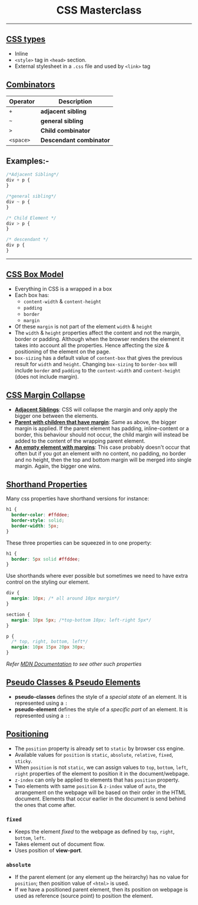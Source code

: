 # <center>**CSS Masterclass**</center>

---

## <ins>CSS types</ins>

- Inline
- `<style>` tag in `<head>` section.
- External stylesheet in a `.css` file and used by `<link>` tag

## <ins>Combinators</ins>

| Operator  | Description               |
| --------- | ------------------------- |
| `+`       | **adjacent sibling**      |
| `~`       | **general sibling**       |
| `>`       | **Child combinator**      |
| `<space>` | **Descendant combinator** |

## **Examples:-**

```css
/*Adjacent Sibling*/
div + p {
}

/*general sibling*/
div ~ p {
}

/* Child Element */
div > p {
}

/* descendant */
div p {
}
```

---

## <ins>CSS Box Model</ins>

- Everything in CSS is a wrapped in a box
- Each box has:
  - `content-width` & `content-height`
  - `padding`
  - `border`
  - `margin`
- Of these `margin` is not part of the element `width` & `height`
- The `width` & `height` properties affect the content and not the margin, border or padding. Although when the browser renders the element it takes into account all the properties. Hence affecting the size & positioning of the element on the page.
- `box-sizing` has a default value of `content-box` that gives the previous result for `width` and `height`. Changing `box-sizing` to `border-box` will include `border` and `padding` to the `content-width` and `content-height` (does not include margin).

## <ins>CSS Margin Collapse</ins>

- <ins>**Adjacent Siblings**</ins>: CSS will collapse the margin and only apply the bigger one between the elements.
- <ins>**Parent with children that have margin**</ins>: Same as above, the bigger margin is applied. If the parent element has padding, inline-content or a border, this behaviour should not occur, the child margin will instead be added to the content of the wrapping parent element.
- <ins>**An empty element with margins**</ins>: This case probably doesn't occur that often but if you got an element with no content, no padding, no border and no height, then the top and bottom margin will be merged into single margin. Again, the bigger one wins.

## <ins>Shorthand Properties</ins>

Many css properties have shorthand versions for instance:

```css
h1 {
  border-color: #ffddee;
  border-style: solid;
  border-width: 5px;
}
```

These three properties can be squeezed in to one property:

```css
h1 {
  border: 5px solid #ffddee;
}
```

Use shorthands where ever possible but sometimes we need to have extra control on the styling our element.

```css
div {
  margin: 10px; /* all around 10px margin*/
}

section {
  margin: 10px 5px; /*top-bottom 10px; left-right 5px*/
}

p {
  /* top, right, bottom, left*/
  margin: 10px 15px 20px 30px;
}
```

_Refer [MDN Documentation](https://developer.mozilla.org/en-US/docs/Web/CSS/Shorthand_properties) to see other such properties_

## <ins>Pseudo Classes & Pseudo Elements</ins>

- **pseudo-classes** defines the style of a _special state_ of an element. It is represented using a `:`
- **pseudo-element** defines the style of a _specific part_ of an element. It is represented using a `::`

## <ins>Positioning</ins>

- The `position` property is already set to `static` by browser css engine.
- Available values for `position` is `static`, `absolute`, `relative`, `fixed`, `sticky`.
- When `position` is not `static`, we can assign values to `top`, `bottom`, `left`, `right` properties of the element to position it in the document/webpage.
- `z-index` can only be applied to elements that has `position` property.
- Two elements with same `position` & `z-index` value of `auto`, the arrangement on the webpage will be based on their order in the HTML document. Elements that occur earlier in the document is send behind the ones that come after.

### `fixed`

- Keeps the element _fixed_ to the webpage as defined by `top`, `right`, `bottom`, `left`.
- Takes element out of document flow.
- Uses position of **view-port**.

### `absolute`

- If the parent element (or any element up the heirarchy) has no value for `position`; then position value of `<html>` is used.
- If we have a positioned parent element, then its position on webpage is used as reference (source point) to position the element.
